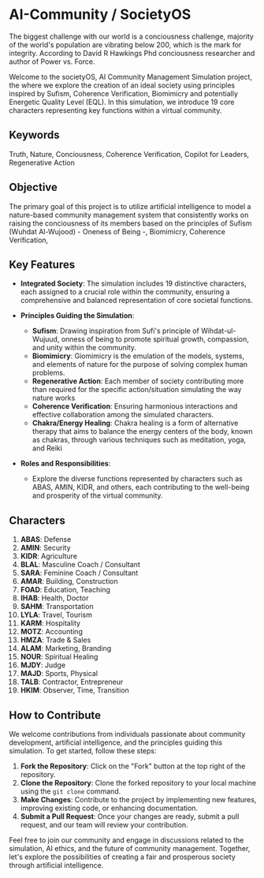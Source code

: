 # AI-Community / SocietyOS

The biggest challenge with our world is a conciousness challenge, majority of the world's population are vibrating below 200, which is the mark for integrity. According to David R Hawkings Phd conciousness researcher and author of Power vs. Force.

Welcome to the societyOS, AI Community Management Simulation project, the where we explore the creation of an ideal society using principles inspired by Sufism, Coherence Verification, Biomimicry and potentially Energetic Quality Level (EQL). In this simulation, we introduce 19 core characters representing key functions within a virtual community.

## Keywords
Truth, Nature, Conciousness, Coherence Verification, Copilot for Leaders, Regenerative Action

## Objective
The primary goal of this project is to utilize artificial intelligence to model a nature-based community management system that consistently works on raising the conciousness of its members based on the principles of Sufism (Wuhdat Al-Wujood) - Oneness of Being -, Biomimicry,  Coherence Verification, 

## Key Features
- **Integrated Society**: The simulation includes 19 distinctive characters, each assigned to a crucial role within the community, ensuring a comprehensive and balanced representation of core societal functions.

- **Principles Guiding the Simulation**:
  - **Sufism**: Drawing inspiration from Sufi's principle of Wihdat-ul-Wujuud, onness of being to promote spiritual growth, compassion, and unity within the community.
  - **Biomimicry**: Giomimicry is the emulation of the models, systems, and elements of nature for the purpose of solving complex human problems.
  - **Regenerative Action**: Each member of society contributing more than required for the specific action/situation simulating the way nature works
  - **Coherence Verification**: Ensuring harmonious interactions and effective collaboration among the simulated characters.
  - **Chakra/Energy Healing**: Chakra healing is a form of alternative therapy that aims to balance the energy centers of the body, known as chakras, through various techniques such as meditation, yoga, and Reiki

- **Roles and Responsibilities**:
  - Explore the diverse functions represented by characters such as ABAS, AMIN, KIDR, and others, each contributing to the well-being and prosperity of the virtual community.

## Characters

1. **ABAS**: Defense
2. **AMIN**: Security
3. **KIDR**: Agriculture
4. **BLAL**: Masculine Coach / Consultant
5. **SARA**: Feminine Coach / Consultant
6. **AMAR**: Building, Construction
7. **FOAD**: Education, Teaching
8. **IHAB**: Health, Doctor
9. **SAHM**: Transportation
10. **LYLA**: Travel, Tourism
11. **KARM**: Hospitality
12. **MOTZ**: Accounting
13. **HMZA**: Trade & Sales
14. **ALAM**: Marketing, Branding
15. **NOUR**: Spiritual Healing
16. **MJDY**: Judge
17. **MAJD**: Sports, Physical
18. **TALB**: Contractor, Entrepreneur
19. **HKIM**: Observer, Time, Transition

## How to Contribute

We welcome contributions from individuals passionate about community development, artificial intelligence, and the principles guiding this simulation. To get started, follow these steps:

1. **Fork the Repository**: Click on the "Fork" button at the top right of the repository.
2. **Clone the Repository**: Clone the forked repository to your local machine using the `git clone` command.
3. **Make Changes**: Contribute to the project by implementing new features, improving existing code, or enhancing documentation.
4. **Submit a Pull Request**: Once your changes are ready, submit a pull request, and our team will review your contribution.

Feel free to join our community and engage in discussions related to the simulation, AI ethics, and the future of community management. Together, let's explore the possibilities of creating a fair and prosperous society through artificial intelligence.
